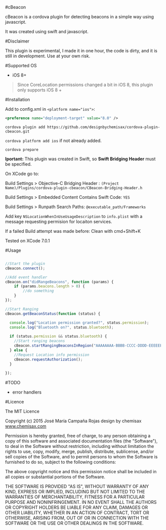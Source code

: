 #cBeacon

cBeacon is a cordova plugin for detecting beacons in a simple way using javascript.

It was created using swift and javascript.

#Disclaimer

This plugin is experimental, I made it in one hour, the code is dirty, and it is still in development.
Use at your own risk.

#Supported OS

- iOS 8+ 
 
> Since CoreLocation permissions changed a bit in iOS 8, this plugin only supports iOS 8 +

#Installation

Add to config.xml in ```<platform name="ios">```:

```XML
<preference name="deployment-target" value="8.0" />
```

```cordova plugin add https://github.com/designbychemisax/cordova-plugin-cbeacon.git```

```cordova platform add ios``` if not already added.

```cordova prepare```


__Iportant:__ This plugin was created in Swift, so __Swift Bridging Header__ must be specified. 

On XCode go to:

Build Settings > Objective-C Bridging Header : ```(Project Name)/Plugins/cordova-plugin-cbeacon/CBeacon-Bridging-Header.h```

Build Settings > Embedded Content Contains Swift Code: ```YES```

Build Settings > Runpath Search Paths: ```@executable_path/Frameworks```

Add key ```NSLocationWhenInUseUsageDescription``` to ```info.plist``` with a message requesting permision for locaiton services.

If a failed Build attempt was made before: Clean with cmd+Shift+K

Tested on XCode 7.0.1

#Usage

```Javascript

//Start the plugin
cBeacon.connect();

//Add event handler
cBeacon.on("didRangeBeacons", function (params) {
    if (params.beacons.length > 0) {
        //do something
    }
});

//Start Ranging
cBeacon.getBeaconStatus(function (status) {

  console.log("Location permission granted?", status.permission);
  console.log("Bluetooth on?", status.bluetooth); 
  
  if (status.permission && status.bluetooth) {
    //Start ranging beacons
    cBeacon.startRangingBeaconsInRegion("AAAAAAAA-BBBB-CCCC-DDDD-EEEEEEEEEEEE", "testBeacon");
  } else {
    //Request Location info permission
    cBeacon.requestAuthorization();
  }
  
});

```

#TODO
- error handlers

#Licence

The MIT Licence

Copyright (c) 2015 José María Campaña Rojas
design by chemisax
www.chemisax.com

Permission is hereby granted, free of charge, to any person obtaining a copy of this software and associated documentation files (the "Software"), to deal in the Software without restriction, including without limitation the rights to use, copy, modify, merge, publish, distribute, sublicense, and/or sell copies of the Software, and to permit persons to whom the Software is furnished to do so, subject to the following conditions:

The above copyright notice and this permission notice shall be included in all copies or substantial portions of the Software.

THE SOFTWARE IS PROVIDED "AS IS", WITHOUT WARRANTY OF ANY KIND, EXPRESS OR IMPLIED, INCLUDING BUT NOT LIMITED TO THE WARRANTIES OF MERCHANTABILITY, FITNESS FOR A PARTICULAR PURPOSE AND NONINFRINGEMENT. IN NO EVENT SHALL THE AUTHORS OR COPYRIGHT HOLDERS BE LIABLE FOR ANY CLAIM, DAMAGES OR OTHER LIABILITY, WHETHER IN AN ACTION OF CONTRACT, TORT OR OTHERWISE, ARISING FROM, OUT OF OR IN CONNECTION WITH THE SOFTWARE OR THE USE OR OTHER DEALINGS IN THE SOFTWARE.

